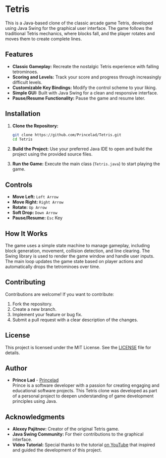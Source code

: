 # Tetris

This is a Java-based clone of the classic arcade game Tetris, developed using Java Swing for the graphical user
interface. The game follows the traditional Tetris mechanics, where blocks fall, and the player rotates and moves them
to create complete lines.

## Features

- **Classic Gameplay:** Recreate the nostalgic Tetris experience with falling tetrominoes.
- **Scoring and Levels:** Track your score and progress through increasingly difficult levels.
- **Customizable Key Bindings:** Modify the control scheme to your liking.
- **Simple GUI:** Built with Java Swing for a clean and responsive interface.
- **Pause/Resume Functionality:** Pause the game and resume later.

## Installation

1. **Clone the Repository:**
   ```bash
   git clone https://github.com/Princelad/Tetris.git
   cd Tetris
   ```

2. **Build the Project:**
   Use your preferred Java IDE to open and build the project using the provided source files.

3. **Run the Game:**
   Execute the main class (`Tetris.java`) to start playing the game.

## Controls

- **Move Left:** `Left Arrow`
- **Move Right:** `Right Arrow`
- **Rotate:** `Up Arrow`
- **Soft Drop:** `Down Arrow`
- **Pause/Resume:** `Esc` Key

## How It Works

The game uses a simple state machine to manage gameplay, including block generation, movement, collision detection, and
line clearing. The Swing library is used to render the game window and handle user inputs. The main loop updates the
game state based on player actions and automatically drops the tetrominoes over time.

## Contributing

Contributions are welcome! If you want to contribute:

1. Fork the repository.
2. Create a new branch.
3. Implement your feature or bug fix.
4. Submit a pull request with a clear description of the changes.

## License

This project is licensed under the MIT License. See the [LICENSE](LICENSE) file for details.

## Author

- **Prince Lad** - [Princelad](https://github.com/Princelad)  
  Prince is a software developer with a passion for creating engaging and educational software projects. This Tetris
  clone was developed as part of a personal project to deepen understanding of game development principles using Java.

## Acknowledgments

- **Alexey Pajitnov:** Creator of the original Tetris game.
- **Java Swing Community:** For their contributions to the graphical interface.
- **Video Tutorial:** Special thanks to the tutorial [on YouTube](https://www.youtube.com/watch?v=N1ktYfszqnM&t=2365s)
  that inspired and guided the development of this project.
